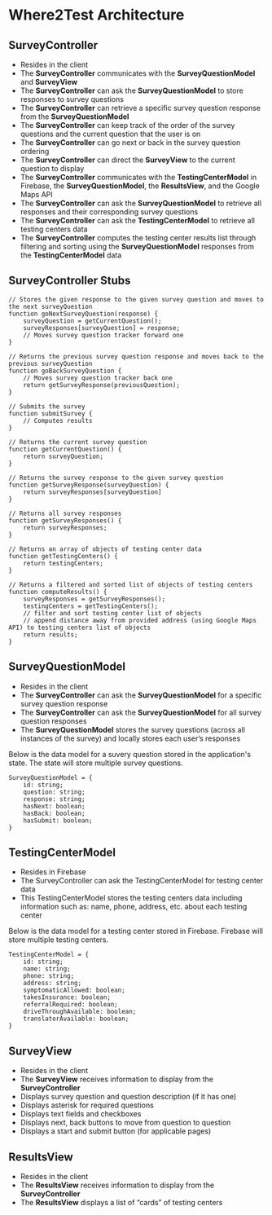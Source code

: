 # Where2Test Architecture 

## SurveyController
- Resides in the client
- The **SurveyController** communicates with the **SurveyQuestionModel** and **SurveyView**
- The **SurveyController** can ask the **SurveyQuestionModel** to store responses to survey questions
- The **SurveyController** can retrieve a specific survey question response from the **SurveyQuestionModel**
- The **SurveyController** can keep track of the order of the survey questions and the current question that the user is on
- The **SurveyController** can go next or back in the survey question ordering
- The **SurveyController** can direct the **SurveyView** to the current question to display
- The **SurveyController** communicates with the **TestingCenterModel** in Firebase, the **SurveyQuestionModel**, the **ResultsView**, and the Google Maps API
- The **SurveyController** can ask the **SurveyQuestionModel** to retrieve all responses and their corresponding survey questions
- The **SurveyController** can ask the **TestingCenterModel** to retrieve all testing centers data
- The **SurveyController** computes the testing center results list through filtering and sorting using the **SurveyQuestionModel** responses from the **TestingCenterModel** data

## SurveyController Stubs
```
// Stores the given response to the given survey question and moves to the next surveyQuestion
function goNextSurveyQuestion(response) {
	surveyQuestion = getCurrentQuestion();
	surveyResponses[surveyQuestion] = response;
	// Moves survey question tracker forward one
}

// Returns the previous survey question response and moves back to the previous surveyQuestion
function goBackSurveyQuestion {
	// Moves survey question tracker back one
	return getSurveyResponse(previousQuestion);
}

// Submits the survey 
function submitSurvey {
	// Computes results
}

// Returns the current survey question
function getCurrentQuestion() {
	return surveyQuestion;
}

// Returns the survey response to the given survey question
function getSurveyResponse(surveyQuestion) {
	return surveyResponses[surveyQuestion]
}
 
// Returns all survey responses
function getSurveyResponses() {
	return surveyResponses;
}

// Returns an array of objects of testing center data
function getTestingCenters() {
	return testingCenters;
}

// Returns a filtered and sorted list of objects of testing centers
function computeResults() {
	surveyResponses = getSurveyResponses();
	testingCenters = getTestingCenters();
	// filter and sort testing center list of objects
	// append distance away from provided address (using Google Maps API) to testing centers list of objects
	return results; 
}

```
## SurveyQuestionModel
- Resides in the client
- The **SurveyController** can ask the **SurveyQuestionModel** for a specific survey question response
- The **SurveyController** can ask the **SurveyQuestionModel** for all survey question responses
- The **SurveyQuestionModel** stores the survey questions (across all instances of the survey) and locally stores each user’s responses

Below is the data model for a suvery question stored in the application's state. The state will store multiple survey questions. 
```
SurveyQuestionModel = {
	id: string;
	question: string;
	response: string;
	hasNext: boolean;
	hasBack: boolean;
	hasSubmit: boolean;
}
```

## TestingCenterModel
- Resides in Firebase
- The SurveyController can ask the TestingCenterModel for testing center data
- This TestingCenterModel stores the testing centers data including information such as: name, phone, address, etc. about each testing center

Below is the data model for a testing center stored in Firebase. Firebase will store multiple testing centers.

```
TestingCenterModel = {
	id: string;
	name: string;
	phone: string;
	address: string;
	symptomaticAllowed: boolean;
	takesInsurance: boolean;
	referralRequired: boolean;
	driveThroughAvailable: boolean;
	translatorAvailable: boolean;
}

```

## SurveyView
- Resides in the client
- The **SurveyView** receives information to display from the **SurveyController**
- Displays survey question and question description (if it has one)
- Displays asterisk for required questions
- Displays text fields and checkboxes 
- Displays next, back buttons to move from question to question
- Displays a start and submit button (for applicable pages)

## ResultsView
- Resides in the client
- The **ResultsView** receives information to display from the **SurveyController**
- The **ResultsView** displays a list of “cards” of testing centers



